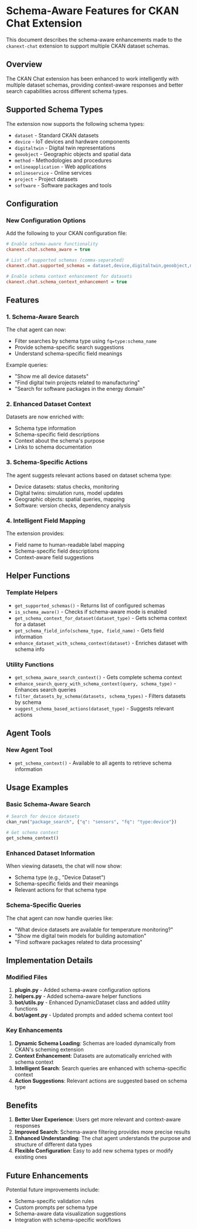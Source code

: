 # Schema-Aware Features for CKAN Chat Extension

This document describes the schema-aware enhancements made to the `ckanext-chat` extension to support multiple CKAN dataset schemas.

## Overview

The CKAN Chat extension has been enhanced to work intelligently with multiple dataset schemas, providing context-aware responses and better search capabilities across different schema types.

## Supported Schema Types

The extension now supports the following schema types:
- `dataset` - Standard CKAN datasets
- `device` - IoT devices and hardware components
- `digitaltwin` - Digital twin representations
- `geoobject` - Geographic objects and spatial data
- `method` - Methodologies and procedures
- `onlineapplication` - Web applications
- `onlineservice` - Online services
- `project` - Project datasets
- `software` - Software packages and tools

## Configuration

### New Configuration Options

Add the following to your CKAN configuration file:

```ini
# Enable schema-aware functionality
ckanext.chat.schema_aware = true

# List of supported schemas (comma-separated)
ckanext.chat.supported_schemas = dataset,device,digitaltwin,geoobject,method,onlineapplication,onlineservice,project,software

# Enable schema context enhancement for datasets
ckanext.chat.schema_context_enhancement = true
```

## Features

### 1. Schema-Aware Search

The chat agent can now:
- Filter searches by schema type using `fq=type:schema_name`
- Provide schema-specific search suggestions
- Understand schema-specific field meanings

Example queries:
- "Show me all device datasets"
- "Find digital twin projects related to manufacturing"
- "Search for software packages in the energy domain"

### 2. Enhanced Dataset Context

Datasets are now enriched with:
- Schema type information
- Schema-specific field descriptions
- Context about the schema's purpose
- Links to schema documentation

### 3. Schema-Specific Actions

The agent suggests relevant actions based on dataset schema type:
- Device datasets: status checks, monitoring
- Digital twins: simulation runs, model updates
- Geographic objects: spatial queries, mapping
- Software: version checks, dependency analysis

### 4. Intelligent Field Mapping

The extension provides:
- Field name to human-readable label mapping
- Schema-specific field descriptions
- Context-aware field suggestions

## Helper Functions

### Template Helpers

- `get_supported_schemas()` - Returns list of configured schemas
- `is_schema_aware()` - Checks if schema-aware mode is enabled
- `get_schema_context_for_dataset(dataset_type)` - Gets schema context for a dataset
- `get_schema_field_info(schema_type, field_name)` - Gets field information
- `enhance_dataset_with_schema_context(dataset)` - Enriches dataset with schema info

### Utility Functions

- `get_schema_aware_search_context()` - Gets complete schema context
- `enhance_search_query_with_schema_context(query, schema_type)` - Enhances search queries
- `filter_datasets_by_schema(datasets, schema_types)` - Filters datasets by schema
- `suggest_schema_based_actions(dataset_type)` - Suggests relevant actions

## Agent Tools

### New Agent Tool

- `get_schema_context()` - Available to all agents to retrieve schema information

## Usage Examples

### Basic Schema-Aware Search

```python
# Search for device datasets
ckan_run("package_search", {"q": "sensors", "fq": "type:device"})

# Get schema context
get_schema_context()
```

### Enhanced Dataset Information

When viewing datasets, the chat will now show:
- Schema type (e.g., "Device Dataset")
- Schema-specific fields and their meanings
- Relevant actions for that schema type

### Schema-Specific Queries

The chat agent can now handle queries like:
- "What device datasets are available for temperature monitoring?"
- "Show me digital twin models for building automation"
- "Find software packages related to data processing"

## Implementation Details

### Modified Files

1. **plugin.py** - Added schema-aware configuration options
2. **helpers.py** - Added schema-aware helper functions
3. **bot/utils.py** - Enhanced DynamicDataset class and added utility functions
4. **bot/agent.py** - Updated prompts and added schema context tool

### Key Enhancements

1. **Dynamic Schema Loading**: Schemas are loaded dynamically from CKAN's scheming extension
2. **Context Enhancement**: Datasets are automatically enriched with schema context
3. **Intelligent Search**: Search queries are enhanced with schema-specific context
4. **Action Suggestions**: Relevant actions are suggested based on schema type

## Benefits

1. **Better User Experience**: Users get more relevant and context-aware responses
2. **Improved Search**: Schema-aware filtering provides more precise results
3. **Enhanced Understanding**: The chat agent understands the purpose and structure of different data types
4. **Flexible Configuration**: Easy to add new schema types or modify existing ones

## Future Enhancements

Potential future improvements include:
- Schema-specific validation rules
- Custom prompts per schema type
- Schema-aware data visualization suggestions
- Integration with schema-specific workflows